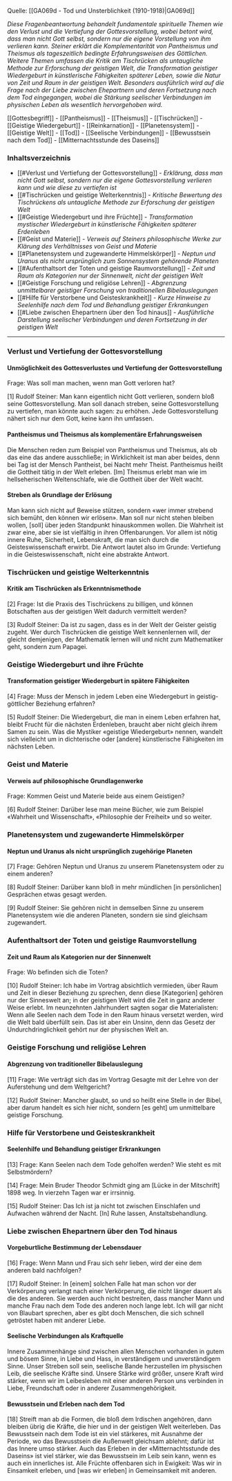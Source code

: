 Quelle: [[GA069d - Tod und Unsterblichkeit (1910-1918)|GA069d]]

_Diese Fragenbeantwortung behandelt fundamentale spirituelle Themen wie den Verlust und die Vertiefung der Gottesvorstellung, wobei betont wird, dass man nicht Gott selbst, sondern nur die eigene Vorstellung von ihm verlieren kann. Steiner erklärt die Komplementarität von Pantheismus und Theismus als tageszeitlich bedingte Erfahrungsweisen des Göttlichen. Weitere Themen umfassen die Kritik am Tischrücken als untaugliche Methode zur Erforschung der geistigen Welt, die Transformation geistiger Wiedergeburt in künstlerische Fähigkeiten späterer Leben, sowie die Natur von Zeit und Raum in der geistigen Welt. Besonders ausführlich wird auf die Frage nach der Liebe zwischen Ehepartnern und deren Fortsetzung nach dem Tod eingegangen, wobei die Stärkung seelischer Verbindungen im physischen Leben als wesentlich hervorgehoben wird._

[[Gottesbegriff]] - [[Pantheismus]] - [[Theismus]] - [[Tischrücken]] - [[Geistige Wiedergeburt]] - [[Reinkarnation]] - [[Planetensystem]] - [[Geistige Welt]] - [[Tod]] - [[Seelische Verbindungen]] - [[Bewusstsein nach dem Tod]] - [[Mitternachtsstunde des Daseins]]

### Inhaltsverzeichnis

- [[#Verlust und Vertiefung der Gottesvorstellung]] - _Erklärung, dass man nicht Gott selbst, sondern nur die eigene Gottesvorstellung verlieren kann und wie diese zu vertiefen ist_
- [[#Tischrücken und geistige Welterkenntnis]] - _Kritische Bewertung des Tischrückens als untaugliche Methode zur Erforschung der geistigen Welt_
- [[#Geistige Wiedergeburt und ihre Früchte]] - _Transformation mystischer Wiedergeburt in künstlerische Fähigkeiten späterer Erdenleben_
- [[#Geist und Materie]] - _Verweis auf Steiners philosophische Werke zur Klärung des Verhältnisses von Geist und Materie_
- [[#Planetensystem und zugewanderte Himmelskörper]] - _Neptun und Uranus als nicht ursprünglich zum Sonnensystem gehörende Planeten_
- [[#Aufenthaltsort der Toten und geistige Raumvorstellung]] - _Zeit und Raum als Kategorien nur der Sinnenwelt, nicht der geistigen Welt_
- [[#Geistige Forschung und religiöse Lehren]] - _Abgrenzung unmittelbarer geistiger Forschung von traditionellen Bibelauslegungen_
- [[#Hilfe für Verstorbene und Geisteskrankheit]] - _Kurze Hinweise zu Seelenhilfe nach dem Tod und Behandlung geistiger Erkrankungen_
- [[#Liebe zwischen Ehepartnern über den Tod hinaus]] - _Ausführliche Darstellung seelischer Verbindungen und deren Fortsetzung in der geistigen Welt_

---

### Verlust und Vertiefung der Gottesvorstellung

#### Unmöglichkeit des Gottesverlustes und Vertiefung der Gottesvorstellung

Frage: Was soll man machen, wenn man Gott verloren hat?

[1] Rudolf Steiner: Man kann eigentlich nicht Gott verlieren, sondern bloß seine Gottesvorstellung. Man soll danach streben, seine Gottesvorstellung zu vertiefen, man könnte auch sagen: zu erhöhen. Jede Gottesvorstellung nähert sich nur dem Gott, keine kann ihn umfassen.

#### Pantheismus und Theismus als komplementäre Erfahrungsweisen

Die Menschen reden zum Beispiel von Pantheismus und Theismus, als ob das eine das andere ausschließe; in Wirklichkeit ist man aber beides, denn bei Tag ist der Mensch Pantheist, bei Nacht mehr Theist. Pantheismus heißt die Gottheit tätig in der Welt erleben. [Im] Theismus erlebt man wie im hellseherischen Weltenschlafe, wie die Gottheit über der Welt wacht.

#### Streben als Grundlage der Erlösung

Man kann sich nicht auf Beweise stützen, sondern «wer immer strebend sich bemüht, den können wir erlösen». Man soll nur nicht stehen bleiben wollen, [soll] über jeden Standpunkt hinauskommen wollen. Die Wahrheit ist zwar eine, aber sie ist vielfältig in ihren Offenbarungen. Vor allem ist nötig innere Ruhe, Sicherheit, Lebenskraft, die man sich durch die Geisteswissenschaft erwirbt. Die Antwort lautet also im Grunde: Vertiefung in die Geisteswissenschaft, nicht eine abstrakte Antwort.

### Tischrücken und geistige Welterkenntnis

#### Kritik am Tischrücken als Erkenntnismethode

[2] Frage: Ist die Praxis des Tischrückens zu billigen, und können Botschaften aus der geistigen Welt dadurch vermittelt werden?

[3] Rudolf Steiner: Da ist zu sagen, dass es in der Welt der Geister geistig zugeht. Wer durch Tischrücken die geistige Welt kennenlernen will, der gleicht demjenigen, der Mathematik lernen will und nicht zum Mathematiker geht, sondern zum Papagei.

### Geistige Wiedergeburt und ihre Früchte

#### Transformation geistiger Wiedergeburt in spätere Fähigkeiten

[4] Frage: Muss der Mensch in jedem Leben eine Wiedergeburt in geistig-göttlicher Beziehung erfahren?

[5] Rudolf Steiner: Die Wiedergeburt, die man in einem Leben erfahren hat, bleibt Frucht für die nächsten Erdenleben, braucht aber nicht gleich ihrem Samen zu sein. Was die Mystiker «geistige Wiedergeburt» nennen, wandelt sich vielleicht um in dichterische oder [andere] künstlerische Fähigkeiten im nächsten Leben.

### Geist und Materie

#### Verweis auf philosophische Grundlagenwerke

Frage: Kommen Geist und Materie beide aus einem Geistigen?

[6] Rudolf Steiner: Darüber lese man meine Bücher, wie zum Beispiel «Wahrheit und Wissenschaft», «Philosophie der Freiheit» und so weiter.

### Planetensystem und zugewanderte Himmelskörper

#### Neptun und Uranus als nicht ursprünglich zugehörige Planeten

[7] Frage: Gehören Neptun und Uranus zu unserem Planetensystem oder zu einem anderen?

[8] Rudolf Steiner: Darüber kann bloß in mehr mündlichen [in persönlichen] Gesprächen etwas gesagt werden.

[9] Rudolf Steiner: Sie gehören nicht in demselben Sinne zu unserem Planetensystem wie die anderen Planeten, sondern sie sind gleichsam zugewandert.

### Aufenthaltsort der Toten und geistige Raumvorstellung

#### Zeit und Raum als Kategorien nur der Sinnenwelt

Frage: Wo befinden sich die Toten?

[10] Rudolf Steiner: Ich habe im Vortrag absichtlich vermieden, über Raum und Zeit in dieser Beziehung zu sprechen, denn diese [Kategorien] gehören nur der Sinneswelt an; in der geistigen Welt wird die Zeit in ganz anderer Weise erlebt. Im neunzehnten Jahrhundert sagten sogar die Materialisten: Wenn alle Seelen nach dem Tode in den Raum hinaus versetzt werden, wird die Welt bald überfüllt sein. Das ist aber ein Unsinn, denn das Gesetz der Undurchdringlichkeit gehört nur der physischen Welt an.

### Geistige Forschung und religiöse Lehren

#### Abgrenzung von traditioneller Bibelauslegung

[11] Frage: Wie verträgt sich das im Vortrag Gesagte mit der Lehre von der Auferstehung und dem Weltgericht?

[12] Rudolf Steiner: Mancher glaubt, so und so heißt eine Stelle in der Bibel, aber darum handelt es sich hier nicht, sondern [es geht] um unmittelbare geistige Forschung.

### Hilfe für Verstorbene und Geisteskrankheit

#### Seelenhilfe und Behandlung geistiger Erkrankungen

[13] Frage: Kann Seelen nach dem Tode geholfen werden? Wie steht es mit Selbstmördern?

[14] Frage: Mein Bruder Theodor Schmidt ging am [Lücke in der Mitschrift] 1898 weg. In vierzehn Tagen war er irrsinnig.

[15] Rudolf Steiner: Das Ich ist ja nicht tot zwischen Einschlafen und Aufwachen während der Nacht. [In] Ruhe lassen, Anstaltsbehandlung.

### Liebe zwischen Ehepartnern über den Tod hinaus

#### Vorgeburtliche Bestimmung der Lebensdauer

[16] Frage: Wenn Mann und Frau sich sehr lieben, wird der eine dem anderen bald nachfolgen?

[17] Rudolf Steiner: In [einem] solchen Falle hat man schon vor der Verkörperung verlangt nach einer Verkörperung, die nicht länger dauert als die des anderen. Sie werden auch nicht bestreiten, dass mancher Mann und manche Frau nach dem Tode des anderen noch lange lebt. Ich will gar nicht von Blaubart sprechen, aber es gibt doch Menschen, die sich schnell getröstet haben mit anderer Liebe.

#### Seelische Verbindungen als Kraftquelle

Innere Zusammenhänge sind zwischen allen Menschen vorhanden in gutem und bösem Sinne, in Liebe und Hass, in verständigem und unverständigem Sinne. Unser Streben soll sein, seelische Bande herzustellen im physischen Leib, die seelische Kräfte sind. Unsere Stärke wird größer, unsere Kraft wird stärker, wenn wir im Leibesleben mit einer anderen Person uns verbinden in Liebe, Freundschaft oder in anderer Zusammengehörigkeit.

#### Bewusstsein und Erleben nach dem Tod

[18] Streift man ab die Formen, die bloß dem Irdischen angehören, dann bleiben übrig die Kräfte, die hier und in der geistigen Welt weiterleben. Das Bewusstsein nach dem Tode ist ein viel stärkeres, mit Ausnahme der Periode, wo das Bewusstsein die Außenwelt gleichsam ablehnt; dafür ist das Innere umso stärker. Auch das Erleben in der «Mitternachtsstunde des Daseins» ist viel stärker, wie das Bewusstsein im Leib sein kann, wenn es auch ein innerliches ist. Alle Früchte offenbaren sich in Ewigkeit: Was wir in Einsamkeit erleben, und [was wir erleben] in Gemeinsamkeit mit anderen.